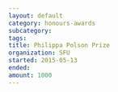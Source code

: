 ```yaml
---
layout: default
category: honours-awards
subcategory:
tags:
title: Philippa Polson Prize
organization: SFU
started: 2015-05-13
ended:
amount: 1000
---
```

